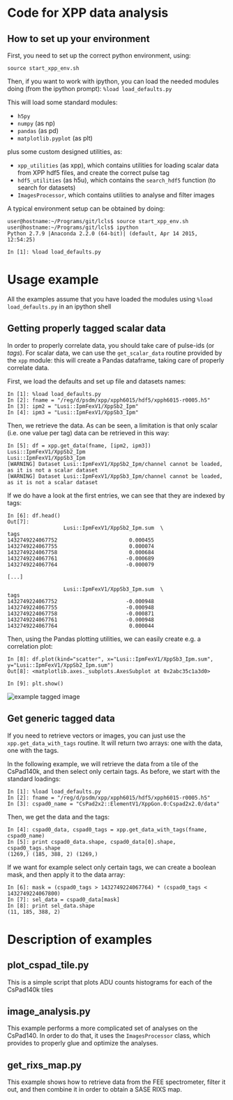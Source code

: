 # Code for XPP data analysis

## How to set up your environment

First, you need to set up the correct python environment, using:

```
source start_xpp_env.sh
```

Then, if you want to work with ipython, you can load the needed modules doing (from the ipython prompt): `%load load_defaults.py`

This will load some standard modules:

* `h5py`
* `numpy` (as np)
* `pandas` (as pd)
* `matplotlib.pyplot` (as plt)

plus some custom designed utilities, as:

* `xpp_utilities` (as xpp), which contains utilities for loading scalar data from XPP hdf5 files, and create the correct pulse tag
* `hdf5_utilities` (as h5u), which contains the `search_hdf5` function (to search for datasets)
* `ImagesProcessor`, which contains utilities to analyse and filter images

A typical environment setup can be obtained by doing:

```
user@hostname:~/Programs/git/lcls$ source start_xpp_env.sh
user@hostname:~/Programs/git/lcls$ ipython
Python 2.7.9 |Anaconda 2.2.0 (64-bit)| (default, Apr 14 2015, 12:54:25) 

In [1]: %load load_defaults.py
```


# Usage example

All the examples assume that you have loaded the modules using `%load load_defaults.py` in an ipython shell

## Getting properly tagged scalar data

In order to properly correlate data, you should take care of pulse-ids (or _tags_). For scalar data, we can use the `get_scalar_data` routine provided by the `xpp` module: this will create a Pandas dataframe, taking care of properly correlate data. 

First, we load the defaults and set up file and datasets names:
```
In [1]: %load load_defaults.py
In [2]: fname = "/reg/d/psdm/xpp/xpph6015/hdf5/xpph6015-r0005.h5"
In [3]: ipm2 = "Lusi::IpmFexV1/XppSb2_Ipm"
In [4]: ipm3 = "Lusi::IpmFexV1/XppSb3_Ipm"
```

Then, we retrieve the data. As can be seen, a limitation is that only scalar (i.e. one value per tag) data can be retrieved in this way:
```
In [5]: df = xpp.get_data(fname, [ipm2, ipm3])
Lusi::IpmFexV1/XppSb2_Ipm
Lusi::IpmFexV1/XppSb3_Ipm
[WARNING] Dataset Lusi::IpmFexV1/XppSb2_Ipm/channel cannot be loaded, as it is not a scalar dataset
[WARNING] Dataset Lusi::IpmFexV1/XppSb3_Ipm/channel cannot be loaded, as it is not a scalar dataset
```

If we do have a look at the first entries, we can see that they are indexed by tags:

```
In [6]: df.head()
Out[7]: 
                  Lusi::IpmFexV1/XppSb2_Ipm.sum  \
tags                                              
1432749224067752                       0.000455   
1432749224067755                       0.000074   
1432749224067758                       0.000684   
1432749224067761                      -0.000689   
1432749224067764                      -0.000079   

[...]

                  Lusi::IpmFexV1/XppSb3_Ipm.sum  \
tags                                              
1432749224067752                      -0.000948   
1432749224067755                      -0.000948   
1432749224067758                      -0.000871   
1432749224067761                      -0.000948   
1432749224067764                       0.000044   
```

Then, using the Pandas plotting utilities, we can easily create e.g. a correlation plot:
```
In [8]: df.plot(kind="scatter", x="Lusi::IpmFexV1/XppSb3_Ipm.sum", y="Lusi::IpmFexV1/XppSb2_Ipm.sum")
Out[8]: <matplotlib.axes._subplots.AxesSubplot at 0x2abc35c1a3d0>

In [9]: plt.show()
```
![example tagged image](https://cloud.githubusercontent.com/assets/4245111/7851213/e4a12d2a-04a0-11e5-8aa4-67c927a17257.png)

## Get generic tagged data

If you need to retrieve vectors or images, you can just use the `xpp.get_data_with_tags` routine. It will return two arrays: one with the data, one with the tags.

In the following example, we will retrieve the data from a tile of the CsPad140k, and then select only certain tags. As before, we start with the standard loadings:

```
In [1]: %load load_defaults.py
In [2]: fname = "/reg/d/psdm/xpp/xpph6015/hdf5/xpph6015-r0005.h5"
In [3]: cspad0_name = "CsPad2x2::ElementV1/XppGon.0:Cspad2x2.0/data"
```

Then, we get the data and the tags:

```
In [4]: cspad0_data, cspad0_tags = xpp.get_data_with_tags(fname, cspad0_name)
In [5]: print cspad0_data.shape, cspad0_data[0].shape, cspad0_tags.shape
(1269,) (185, 388, 2) (1269,)
```

If we want for example select only certain tags, we can create a boolean mask, and then apply it to the data array:

```
In [6]: mask = (cspad0_tags > 1432749224067764) * (cspad0_tags < 1432749224067800)
In [7]: sel_data = cspad0_data[mask]
In [8]: print sel_data.shape
(11, 185, 388, 2)
```

# Description of examples

## plot_cspad_tile.py

This is a simple script that plots ADU counts histograms for each of the CsPad140k tiles

## image_analysis.py

This example performs a more complicated set of analyses on the CsPad140. In order to do that, it uses the `ImagesProcessor` class, which provides to properly glue and optimize the analyses. 

## get_rixs_map.py

This example shows how to retrieve data from the FEE spectrometer, filter it out, and then combine it in order to obtain a SASE RIXS map.

